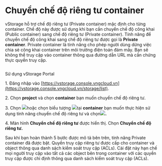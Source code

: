 # Chuyển chế độ riêng tư container

vStorage hỗ trợ chế độ riêng tư (Private container) mặc định cho từng container. Chế độ này được sử dụng khi bạn cần chuyển chế độ công khai (Public container) sang chế độ riêng tư (Private container). Tính năng để chuyển chế độ công khai sang chế độ riêng tư được gọi là **Private container**. Private container là tính năng cho phép người dùng dừng việc chia sẻ công khai container trên môi trường điện toán đám mây. Bạn sẽ không thể truy cập vào container thông qua đường dẫn URL mà cần chứng thực quyền truy cập.

<figure><img src="https://www.vngcloud.vn/documents/20126/1455799/vng-cloud-product-vstorage-acl-vi-01-slideshow.jpg" alt=""><figcaption></figcaption></figure>

&#x20;Sử dụng vStorage Portal

1\. Đăng nhập vào [https://vstorage.console.vngcloud.vn](https://vstorage.console.vngcloud.vn/storage/list).

2\. Chọn **project** và chọn **container** bạn muốn chuyển chế độ riêng tư.

3\. Chọn ![](https://docs.vngcloud.vn/download/thumbnails/49648509/image2023-3-6\_10-24-4.png?version=1\&modificationDate=1678073045000\&api=v2)hoặc chọn biểu tượng ![](https://docs.vngcloud.vn/download/thumbnails/49648509/image2023-2-6\_10-20-54.png?version=1\&modificationDate=1675653984000\&api=v2)tại **container** bạn muốn thực hiện sử dụng tính năng chuyển chế độ riêng tư và chọn![](https://docs.vngcloud.vn/download/thumbnails/49648509/image2023-3-6\_10-24-29.png?version=1\&modificationDate=1678073070000\&api=v2)**.**

4\. Màn hình **Chuyển chế độ riêng tư** được hiển thị. Chọn **Chuyển chế độ riêng tư.**

Sau khi bạn hoàn thành 5 bước được mô tả bên trên, tính năng Private container đã được bật. Quyền truy cập riêng tư được cấp cho container và object thông qua danh sách kiểm soát truy cập (ACLs). Cài đặt này hạn chế mọi người truy cập vào tất cả các object bên trong container với các quyền truy cập được chỉ định thông qua danh sách kiểm soát truy cập (ACLs).
